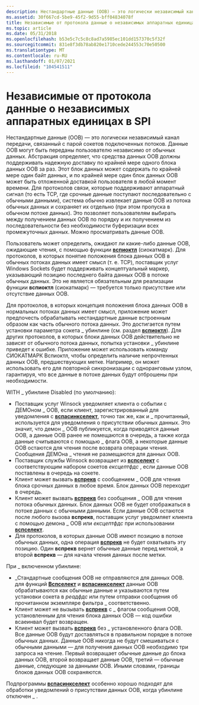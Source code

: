 ```yaml
---
description: Нестандартные данные (OOB) — это логически независимый канал передачи, связанный с парой сокетов подключенных потоков.
ms.assetid: 30f667cd-5be9-45f2-9d55-bff04834078f
title: Независимые от протокола данные о независимых аппаратных единицах в SPI
ms.topic: article
ms.date: 05/31/2018
ms.openlocfilehash: b53e5c7c5c8c8ad7a5985ec101dd157370c5f32f
ms.sourcegitcommit: 831e8f3db78ab820e1710cede244553c70e50500
ms.translationtype: MT
ms.contentlocale: ru-RU
ms.lasthandoff: 01/07/2021
ms.locfileid: "104541511"
---
```

# <a name="protocol-independentout-of-band-data-in-the-spi"></a>Независимые от протокола данные о независимых аппаратных единицах в SPI

Нестандартные данные (OOB) — это логически независимый канал передачи, связанный с парой сокетов подключенных потоков. Данные OOB могут быть переданы пользователю независимо от обычных данных. Абстракция определяет, что средства данных OOB должны поддерживать надежную доставку по крайней мере одного блока данных OOB за раз. Этот блок данных может содержать по крайней мере один байт данных, и по крайней мере один блок данных OOB может быть отложенной доставкой пользователя в любой момент времени. Для протоколов связи, которые поддерживают аппаратный сигнал (то есть TCP, где срочные данные поступают последовательно с обычными данными), система обычно извлекает данные OOB из потока обычных данных и сохраняет их отдельно (при этом пропуска в обычном потоке данных). Это позволяет пользователям выбирать между получением данных OOB по порядку и их получением из последовательности без необходимости буферизации всех промежуточных данных. Можно просматривать данные OOB.

Пользователь может определить, ожидают ли какие-либо данные OOB, ожидающие чтения, с помощью функции [**вспиоктл**](/previous-versions/windows/hardware/network/ff566296(v=vs.85)) (сиокатмарк). Для протоколов, в которых понятие положения блока данных OOB в обычных потоках данных имеет смысл (т. е. TCP), поставщик услуг Windows Sockets будет поддерживать концептуальный маркер, указывающий позицию последнего байта данных OOB в потоке обычных данных. Это не является обязательным для реализации функции **вспиоктл** (сиокатмарк) — требуется только присутствие или отсутствие данных OOB.

Для протоколов, в которых концепция положения блока данных OOB в нормальных потоках данных имеет смысл, приложение может предпочесть обрабатывать нестандартные данные встроенным образом как часть обычного потока данных. Это достигается путем установки параметра сокета \_ убинлине (см. раздел [**вспиоктл**](/previous-versions/windows/hardware/network/ff566296(v=vs.85))). Для других протоколов, в которых блоки данных OOB действительно не зависят от обычного потока данных, попытка установки \_ убинлине приведет к ошибке. Приложение может использовать команду СИОКАТМАРК Вспиоктл, чтобы определить наличие непрочтенных данных OOB, предшествующих метке. Например, он может использовать его для повторной синхронизации с одноранговым узлом, гарантируя, что все данные в потоке данных будут отброшены при необходимости.

WITH \_ убинлине Disabled (по умолчанию):

-   Поставщик услуг Winsock уведомляет клиента о событии с ДЕМОном \_ OOB, если клиент, зарегистрированный для уведомления с [**вспасинкселект**](/previous-versions/windows/desktop/legacy/ms742267(v=vs.85)), точно так же, как и \_ прочитанный, используется для уведомления о присутствии обычных данных. Это значит, что демон \_ OOB публикуется, когда приводятся данные OOB, а данные OOB ранее не помещаются в очередь, а также когда данные считываются с помощью \_ флага OOB, а некоторые данные OOB остаются для чтения после возврата операции чтения. Сообщения ДЕМОна \_ чтения не размещаются для данных OOB.
-   Поставщик службы Winsock возвращает из [**вспселект**](/previous-versions/windows/desktop/legacy/ms742289(v=vs.85)) с соответствующим набором сокетов *ексцептфдс* , если данные OOB поставлены в очередь на сокете.
-   Клиент может вызвать [**вспрекв**](/previous-versions/windows/hardware/network/ff566309(v=vs.85)) с сообщением \_ OOB для чтения блока срочных данных в любое время. Блок данных OOB переходит в очередь.
-   Клиент может вызвать [**вспрекв**](/previous-versions/windows/hardware/network/ff566309(v=vs.85)) без сообщения \_ OOB для чтения потока обычных данных. Блок данных OOB не будет отображаться в потоке данных с обычными данными. Если данные OOB остаются после любого вызова **вспрекв**, поставщик услуг уведомляет клиента с помощью демона \_ OOB или *ексцептфдс* при использовании [**вспселект**](/previous-versions/windows/desktop/legacy/ms742289(v=vs.85)).
-   Для протоколов, в которых данные OOB имеют позицию в потоке обычных данных, одна операция [**вспрекв**](/previous-versions/windows/hardware/network/ff566309(v=vs.85)) не будет охватывать эту позицию. Один **вспрекв** вернет обычные данные перед меткой, а второй **вспрекв** — для начала чтения данных после метки.

При \_ включенном убинлине:

-   \_Стандартные сообщения OOB не отправляются для данных OOB. для функций [**Вспселект**](/previous-versions/windows/desktop/legacy/ms742289(v=vs.85)) и [**вспасинкселект**](/previous-versions/windows/desktop/legacy/ms742267(v=vs.85)) данные OOB обрабатываются как обычные данные и указываются путем установки сокета в *реадфдс* или путем отправки сообщения об прочитанном экземпляре фильтра \_ соответственно.
-   Клиент может не вызывать [**вспрекв**](/previous-versions/windows/hardware/network/ff566309(v=vs.85)) с \_ флагом сообщения OOB, установленным для чтения блока данных OOB — код ошибки всаеинвал будет возвращен.
-   Клиент может вызвать [**вспрекв**](/previous-versions/windows/hardware/network/ff566309(v=vs.85)) без \_ установленного флага OOB. Все данные OOB будут доставляться в правильном порядке в потоке обычных данных. Данные OOB никогда не будут смешиваться с обычными данными — для получения данных OOB необходимо три запроса на чтение. Первый возвращает обычные данные до блока данных OOB, второй возвращает данные OOB, третий — обычные данные, следующие за данными OOB. Иными словами, границы блоков данных OOB сохраняются.

Подпрограммы [**вспасинкселект**](/previous-versions/windows/desktop/legacy/ms742267(v=vs.85)) особенно хорошо подходят для обработки уведомлений о присутствии данных OOB, когда убинлине отключен \_ .

 

 
